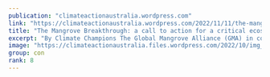 ```yaml
---
publication: "climateactionaustralia.wordpress.com"
link: "https://climateactionaustralia.wordpress.com/2022/11/11/the-mangrove-breakthrough-a-call-to-action-for-a-critical-ecosystem-climate-champions-regeneration-cop27-climatecrisis-ecologicalcrisis-demand-climateaction-sdg13/"
title: "The Mangrove Breakthrough: a call to action for a critical ecosystem – Climate Champions #Regeneration #COP27 #ClimateCrisis #EcologicalCrisis demand #ClimateAction #SDG13"
excerpt: "By Climate Champions The Global Mangrove Alliance (GMA) in collaboration with the UN Climate Change High-level Champions have identified the need for a unified global approach toward…"
image: "https://climateactionaustralia.files.wordpress.com/2022/10/img_0489.jpg?w=900"
group: con
rank: 8
---
```

